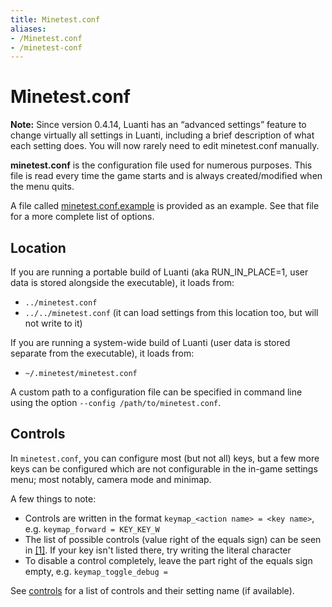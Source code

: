 ```yaml
---
title: Minetest.conf
aliases:
- /Minetest.conf
- /minetest-conf
---
```


# Minetest.conf


**Note:** Since version 0.4.14, Luanti has an “advanced settings” feature to change virtually all settings in Luanti, including a brief description of what each setting does. You will now rarely need to edit minetest.conf manually.

**minetest.conf** is the configuration file used for numerous purposes. This file is read every time the game starts and is always created/modified when the menu quits.

A file called [minetest.conf.example](https://github.com/luanti-org/luanti/blob/master/minetest.conf.example) is provided as an example. See that file for a more complete list of options.

Location
--------

If you are running a portable build of Luanti (aka RUN\_IN\_PLACE=1, user data is stored alongside the executable), it loads from:

* `../minetest.conf`
* `../../minetest.conf` (it can load settings from this location too, but will not write to it)

If you are running a system-wide build of Luanti (user data is stored separate from the executable), it loads from:

* `~/.minetest/minetest.conf`

A custom path to a configuration file can be specified in command line using the option `--config /path/to/minetest.conf`.

Controls
--------

In `minetest.conf`, you can configure most (but not all) keys, but a few more keys can be configured which are not configurable in the in-game settings menu; most notably, camera mode and minimap.

A few things to note:

* Controls are written in the format `keymap_<action name> = <key name>`, e.g. `keymap_forward = KEY_KEY_W`
* The list of possible controls (value right of the equals sign) can be seen in [\[1\]](https://github.com/luanti-org/luanti/blob/master/irr/include/Keycodes.h). If your key isn't listed there, try writing the literal character
* To disable a control completely, leave the part right of the equals sign empty, e.g. `keymap_toggle_debug =`

See [controls](/for-players/controls) for a list of controls and their setting name (if available).
